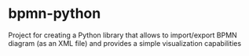 # bpmn-python
Project for creating a Python library that allows to import/export BPMN diagram (as an XML file) and provides a simple visualization capabilities
